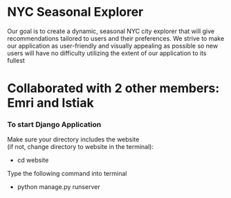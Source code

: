 # NYC Seasonal Explorer 

Our goal is to create a dynamic, seasonal NYC city explorer that will give recommendations tailored to users and their preferences. We strive to make our application as user-friendly and visually appealing as possible so new users will have no difficulty utilizing the extent of our application to its fullest

# Collaborated with 2 other members: Emri and Istiak

### To start Django Application
Make sure your directory includes the website  
(if not, change directory to website in the terminal):

- cd website

Type the following command into terminal 

- python manage.py runserver 
